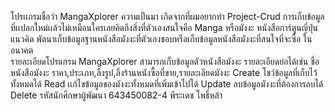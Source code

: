 โปรเเกรมชื่อว่า MangaXplorer
ความเป็นมา เกิดจากที่ผมอยากทำ Project-Crud การเก็บข้อมูลที่เเปลกใหม่เเล้วไม่เหมือนใครเลยคิดถึงสิ่งที่ตัวเองสนใจคือ Manga หรือมังงะ หนังสือการ์ตูนญี่ปุ่น 
แนวคิด พัตนาเก็บข้อมูลฐานหนังสือมังงะที่ตัวเองชอบหรือเก็บข้อมูลหนังสือมังงะที่สนใจที่จะซื้อ ในอนาคต  
รายละเอียดโปรแกรม MangaXplorer สามารถเก็บข้อมูลตัวหนังสือมังงะ รายละเอียดย่อได้เช่น ชื่อหนังสือมังงะ ราคา,ประเภท,ลิ้งรูป,ลิ้งร้านหนังซื้อที่ขาย,รายละเอียดมังงะ Create
                            โชว์ข้อมูลที่เก็บไว้ทั้งหมดได้ Read 
                            เเก้ไขข้อมูลของมังงะทั้งหมดที่เพิ่มเข้าไปได้ Update 
                            ลบข้อมูลมังงะที่ต้องการลบได้ Delete
รหัสนักศึกษาผู้พัฒนา 643450082-4 พีระเดช โพธิ์หล้า
